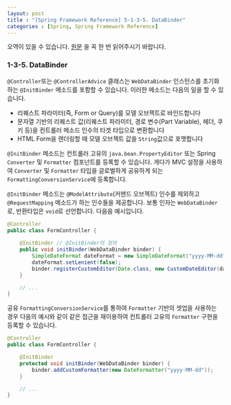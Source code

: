 ```yaml
---
layout: post
title : "[Spring Framework Reference] 5-1-3-5. DataBinder"
categories : [Spring, Spring Framework Reference]
---
```


오역이 있을 수 있습니다. [원문](https://docs.spring.io/spring-framework/docs/current/reference/html/web.html#mvc-ann-initbinder) 을 꼭 한 번 읽어주시기 바랍니다.


### 1-3-5. DataBinder
`@Controller`또는 `@ControllerAdvice` 클래스는 `WebDataBinder` 인스턴스를 초기화하는 
`@InitBinder` 메소드를 포함할 수 있습니다. 이러한 메소드는 다음의 일을 할 수 있습니다.
- 리퀘스트 파라미터(즉, Form or Query)를 모델 오브젝트로 바인드합니다
- 문자열 기반의 리퀘스트 값(리퀘스트 파라미터, 경로 변수(Part Variable), 헤더, 쿠키 등)을 
컨트롤러 메소드 인수의 타겟 타입으로 변환합니다
- HTML Form을 렌더링할 때 모델 오브젝트 값을 `String`값으로 포맷합니다

`@InitBinder` 메소드는 컨트롤러 고유의 `java.bean.PropertyEditor` 또는 Spring `Converter` 
및 `Formatter` 컴포넌트를 등록할 수 있습니다. 게다가 MVC 설정을 사용하여 `Converter` 및 
`Formatter` 타입을 글로벌하게 공유하게 되는 `FormattingConversionService`에 등록합니다.

`@InitBinder` 메소드는 `@ModelAttribute`(커맨드 오브젝트) 인수를 제외하고 `@RequestMapping` 
메소드가 하는 인수들을 제공합니다. 보통 인자는 `WebDataBinder`로, 반환타입은 `void`로 선언합니다. 
다음음 예시입니다.
```java
@Controller
public class FormController {
    
    @InitBinder // @InitBinder의 정의 
    public void initBinder(WebDataBinder binder) {
        SimpleDateFormat dateFormat = new SimpleDateFormat("yyyy-MM-dd");
        dateFormat.setLenient(false);
        binder.registerCustomEditor(Date.class, new CustomDateEditor(dateFormat, false));
    }

    // ...
}
```

공유 `FormattingConversionService`를 통하여 `Formatter` 기반의 셋업을 사용하는 경우 
다음의 예시와 같이 같은 접근을 재이용하여 컨트롤러 고유의 `Formatter` 구현을 등록할 수 있습니다.
```java
@Controller
public class FormController {

    @InitBinder 
    protected void initBinder(WebDataBinder binder) {
        binder.addCustomFormatter(new DateFormatter("yyyy-MM-dd"));
    }

    // ...
}
```
